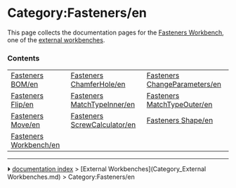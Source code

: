 # Category:Fasteners/en
This page collects the documentation pages for the [Fasteners Workbench](Fasteners_Workbench.md), one of the [external workbenches](external_workbenches.md).

### Contents

|     |     |     |
| --- | --- | --- |
| [Fasteners BOM/en](Fasteners_BOM/en.md) | [Fasteners ChamferHole/en](Fasteners_ChamferHole/en.md) | [Fasteners ChangeParameters/en](Fasteners_ChangeParameters/en.md) |
| [Fasteners Flip/en](Fasteners_Flip/en.md) | [Fasteners MatchTypeInner/en](Fasteners_MatchTypeInner/en.md) | [Fasteners MatchTypeOuter/en](Fasteners_MatchTypeOuter/en.md) |
| [Fasteners Move/en](Fasteners_Move/en.md) | [Fasteners ScrewCalculator/en](Fasteners_ScrewCalculator/en.md) | [Fasteners Shape/en](Fasteners_Shape/en.md) |
| [Fasteners Workbench/en](Fasteners_Workbench/en.md) |



---
⏵ [documentation index](../README.md) > [External Workbenches](Category_External Workbenches.md) > Category:Fasteners/en
